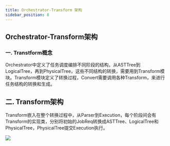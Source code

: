 ```yaml
---
title: Orchestrator-Transform 架构
sidebar_position: 8
---
```



## **Orchestrator-Transform架构**

### **一. Transtform概念**

Orchestrator中定义了任务调度编排不同阶段的结构，从ASTTree到LogicalTree，再到PhysicalTree，这些不同结构的转换，需要用到Transform模块。Transform模块定义了转换过程，Convert需要调用各种Transform，来进行任务结构的转换和生成。

## **二. Transform架构**

Transform嵌入在整个转换过程中，从Parser到Execution，每个阶段间会有Transform的实现类，分别将初始的JobReq转换成ASTTree、LogicalTree和PhysicalTree，PhysicalTree提交Execution执行。

![](/Images-zh/Architecture/orchestrator/transform/linkis-orchestrator-transform-01.png)

